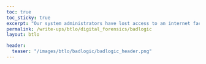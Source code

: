 ```yaml
---
toc: true
toc_sticky: true
excerpt: "Our system administrators have lost access to an internet facing Windows Server, Managed Defence believe our systems has been compromised and have collected some assets and left them on the Desktop - Please help them!"
permalink: /write-ups/btlo/digital_forensics/badlogic
layout: btlo

header:
  teaser: "/images/btlo/badlogic/badlogic_header.png"
---
```


